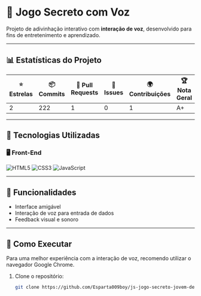
# 👾 Jogo Secreto com Voz

Projeto de adivinhação interativo com **interação de voz**, desenvolvido para fins de entretenimento e aprendizado.

---

## 📊 Estatísticas do Projeto

| ⭐ Estrelas | 📦 Commits | 🔧 Pull Requests | 🐞 Issues | 🌍 Contribuições | 🏆 Nota Geral |
|------------|------------|------------------|-----------|------------------|----------------|
| 2          | 222        | 1                | 0         | 1                | A+             |

---

## 🧠 Tecnologias Utilizadas

### 🖥️ Front-End
![HTML5](https://img.shields.io/badge/HTML5-E34F26?style=for-the-badge&logo=html5&logoColor=white)
![CSS3](https://img.shields.io/badge/CSS3-1572B6?style=for-the-badge&logo=css3&logoColor=white)
![JavaScript](https://img.shields.io/badge/JavaScript-F7DF1E?style=for-the-badge&logo=javascript&logoColor=black)

---

## 🎁 Funcionalidades

- Interface amigável  
- Interação de voz para entrada de dados  
- Feedback visual e sonoro  

---

## 🚀 Como Executar
Para uma melhor experiência com a interação de voz, recomendo utilizar o navegador Google Chrome.

1. Clone o repositório:
   ```bash
   git clone https://github.com/Esparta009boy/js-jogo-secreto-jovem-dev1.git

